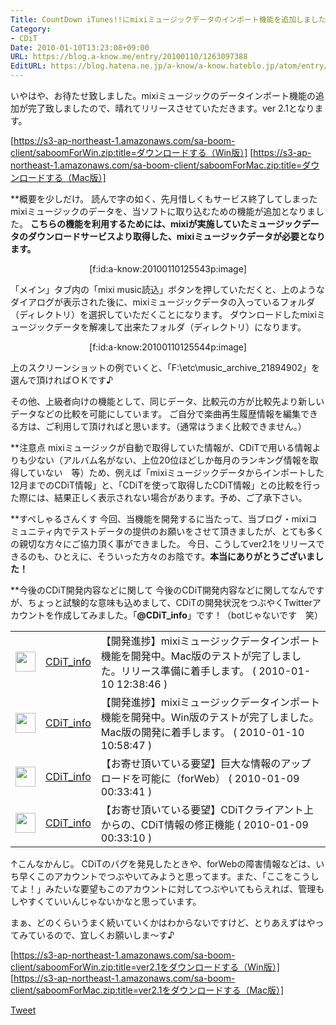```yaml
---
Title: CountDown iTunes!!にmixiミュージックデータのインポート機能を追加しました。
Category:
- CDiT
Date: 2010-01-10T13:23:08+09:00
URL: https://blog.a-know.me/entry/20100110/1263097388
EditURL: https://blog.hatena.ne.jp/a-know/a-know.hateblo.jp/atom/entry/12921228815727979899
---
```


いやはや、お待たせ致しました。mixiミュージックのデータインポート機能の追加が完了致しましたので、晴れてリリースさせていただきます。ver 2.1となります。


[https://s3-ap-northeast-1.amazonaws.com/sa-boom-client/saboomForWin.zip:title=ダウンロードする（Win版）]
[https://s3-ap-northeast-1.amazonaws.com/sa-boom-client/saboomForMac.zip:title=ダウンロードする（Mac版）]



**概要を少しだけ。
読んで字の如く、先月惜しくもサービス終了してしまったmixiミュージックのデータを、当ソフトに取り込むための機能が追加となりました。
<span style="font-weight:bold;">こちらの機能を利用するためには、mixiが実施していたミュージックデータのダウンロードサービスより取得した、mixiミュージックデータが必要となります。</span>


<div align=center>[f:id:a-know:20100110125543p:image]</div>

「メイン」タブ内の「mixi music読込」ボタンを押していただくと、上のようなダイアログが表示された後に、mixiミュージックデータの入っているフォルダ（ディレクトリ）を選択していただくことになります。
ダウンロードしたmixiミュージックデータを解凍して出来たフォルダ（ディレクトリ）になります。


<div align=center>[f:id:a-know:20100110125544p:image]</div>

上のスクリーンショットの例でいくと、「F:\etc\music_archive_21894902」を選んで頂ければＯＫです♪



その他、上級者向けの機能として、同じデータ、比較元の方が比較先より新しいデータなどの比較を可能にしています。
ご自分で楽曲再生履歴情報を編集できる方は、ご利用して頂ければと思います。（通常はうまく比較できません。）



**注意点
mixiミュージックが自動で取得していた情報が、CDiTで用いる情報よりも少ない（アルバム名がない、上位20位ほどしか毎月のランキング情報を取得していない　等）ため、例えば「mixiミュージックデータからインポートした12月までのCDiT情報」と、「CDiTを使って取得したCDiT情報」との比較を行った際には、結果正しく表示されない場合があります。予め、ご了承下さい。



**すぺしゃるさんくす
今回、当機能を開発するに当たって、当ブログ・mixiコミュニティ内でテストデータの提供のお願いをさせて頂きましたが、とても多くの親切な方々にご協力頂く事ができました。
今日、こうしてver2.1をリリースできるのも、ひとえに、そういった方々のお陰です。<span style="font-weight:bold;">本当にありがとうございました！</span>


**今後のCDiT開発内容などに関して
今後のCDiT開発内容などに関してなんですが、ちょっと試験的な意味も込めまして、CDiTの開発状況をつぶやくTwitterアカウントを作成してみました。「<span style="font-weight:bold;">@CDiT_info</span>」です！（botじゃないです　笑）


<table><tbody><tr><td><a href="http://twitter.com/CDiT_info"><img src="//a1.twimg.com/profile_images/618218110/new_icon_normal.PNG" width="32" border="0" /></a></td><td><a href="http://twitter.com/CDiT_info/status/7580428467">CDiT_info</a></td><td>【開発進捗】mixiミュージックデータインポート機能を開発中。Mac版のテストが完了しました。リリース準備に着手します。 ( 2010-01-10 12:38:46 )</td></tr><tr><td><a href="http://twitter.com/CDiT_info"><img src="//a1.twimg.com/profile_images/618218110/new_icon_normal.PNG" width="32" border="0" /></a></td><td><a href="http://twitter.com/CDiT_info/status/7577382371">CDiT_info</a></td><td>【開発進捗】mixiミュージックデータインポート機能を開発中。Win版のテストが完了しました。Mac版の開発に着手します。 ( 2010-01-10 10:58:47 )</td></tr><tr><td><a href="http://twitter.com/CDiT_info"><img src="//a1.twimg.com/profile_images/618218110/new_icon_normal.PNG" width="32" border="0" /></a></td><td><a href="http://twitter.com/CDiT_info/status/7522117738">CDiT_info</a></td><td>【お寄せ頂いている要望】巨大な情報のアップロードを可能に（forWeb） ( 2010-01-09 00:33:41 )</td></tr><tr><td><a href="http://twitter.com/CDiT_info"><img src="//a1.twimg.com/profile_images/618218110/new_icon_normal.PNG" width="32" border="0" /></a></td><td><a href="http://twitter.com/CDiT_info/status/7522100115">CDiT_info</a></td><td>【お寄せ頂いている要望】CDiTクライアント上からの、CDiT情報の修正機能 ( 2010-01-09 00:33:10 )</td></tr></tbody></table>


↑こんなかんじ。
CDiTのバグを発見したときや、forWebの障害情報などは、いち早くこのアカウントでつぶやいてみようと思ってます。また、「ここをこうしてよ！」みたいな要望もこのアカウントに対してつぶやいてもらえれば、管理もしやすくていいんじゃないかなと思っています。

まぁ、どのくらいうまく続いていくかはわからないですけど、とりあえずはやってみているので、宜しくお願いしま〜す♪


[https://s3-ap-northeast-1.amazonaws.com/sa-boom-client/saboomForWin.zip:title=ver2.1をダウンロードする（Win版）]
[https://s3-ap-northeast-1.amazonaws.com/sa-boom-client/saboomForMac.zip:title=ver2.1をダウンロードする（Mac版）]



<a href="http://twitter.com/share" class="twitter-share-button" data-count="horizontal" data-via="a_know" data-related="CDiT_info" data-lang="ja">Tweet</a><script type="text/javascript" src="//platform.twitter.com/widgets.js"></script>
